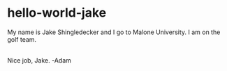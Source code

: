 # hello-world-jake

My name is Jake Shingledecker and I go to Malone University. 
I am on the golf team.

<br>Nice job, Jake. -Adam
